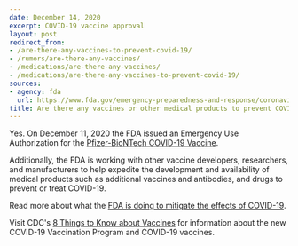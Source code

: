 ```yaml
---
date: December 14, 2020
excerpt: COVID-19 vaccine approval
layout: post
redirect_from: 
- /are-there-any-vaccines-to-prevent-covid-19/
- /rumors/are-there-any-vaccines/
- /medications/are-there-any-vaccines/
- /medications/are-there-any-vaccines-to-prevent-covid-19/
sources:
- agency: fda
  url: https://www.fda.gov/emergency-preparedness-and-response/coronavirus-disease-2019-covid-19/covid-19-frequently-asked-questions
title: Are there any vaccines or other medical products to prevent COVID-19?
---
```


Yes. On December 11, 2020 the FDA issued an Emergency Use Authorization for the [Pfizer-BioNTech COVID-19 Vaccine](https://www.fda.gov/emergency-preparedness-and-response/coronavirus-disease-2019-covid-19/pfizer-biontech-covid-19-vaccine). 

Additionally, the FDA is working with other vaccine developers, researchers, and manufacturers to help expedite the development and availability of medical products such as additional vaccines and antibodies, and drugs to prevent or treat COVID-19.

Read more about what the [FDA is doing to mitigate the effects of COVID-19](https://www.fda.gov/vaccines-blood-biologics/industry-biologics/coronavirus-covid-19-cber-regulated-biologics).

Visit CDC's [8 Things to Know about Vaccines](https://www.cdc.gov/coronavirus/2019-ncov/vaccines/8-things.html) for information about the new COVID-19 Vaccination Program and COVID-19 vaccines.
